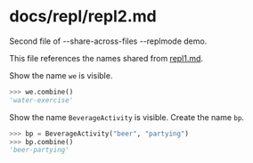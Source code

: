 # docs/repl/repl2.md

Second file of --share-across-files --replmode demo.

This file references the names shared from [repl1.md](repl1.md).

Show the name `we` is visible.
```python
>>> we.combine()
'water-exercise'
```

Show the name `BeverageActivity` is visible.
Create the name `bp`.
```python
>>> bp = BeverageActivity("beer", "partying")
>>> bp.combine()
'beer-partying'
```

